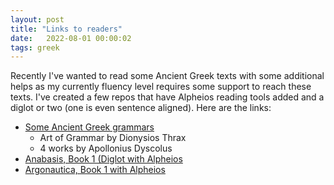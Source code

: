 ```yaml
---
layout: post
title: "Links to readers"
date:   2022-08-01 00:00:02 
tags: greek
---
```



Recently I've wanted to read some Ancient Greek texts with some additional helps as my currently fluency level requires some support to reach these texts. I've created a few repos that have Alpheios reading tools added and a diglot or two (one is even sentence aligned). Here are the links:

* [Some Ancient Greek grammars](https://amindforlanguage.com/thrax_grammar/)
    - Art of Grammar by Dionysios Thrax
    - 4 works by Apollonius Dyscolus
* [Anabasis, Book 1 (Diglot with Alpheios](https://amindforlanguage.com/anabasis/)
* [Argonautica, Book 1 with Alpheios](https://amindforlanguage.com/argonautica/)